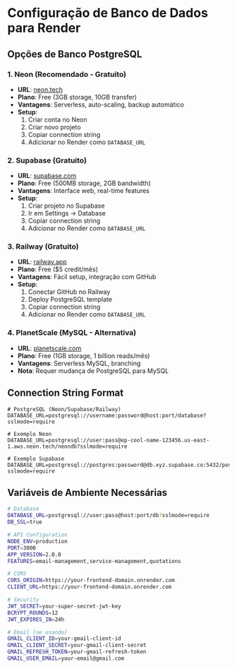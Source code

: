 # Configuração de Banco de Dados para Render

## Opções de Banco PostgreSQL

### 1. **Neon (Recomendado - Gratuito)**
- **URL**: [neon.tech](https://neon.tech)
- **Plano**: Free (3GB storage, 10GB transfer)
- **Vantagens**: Serverless, auto-scaling, backup automático
- **Setup**:
  1. Criar conta no Neon
  2. Criar novo projeto
  3. Copiar connection string
  4. Adicionar no Render como `DATABASE_URL`

### 2. **Supabase (Gratuito)**
- **URL**: [supabase.com](https://supabase.com)
- **Plano**: Free (500MB storage, 2GB bandwidth)
- **Vantagens**: Interface web, real-time features
- **Setup**:
  1. Criar projeto no Supabase
  2. Ir em Settings → Database
  3. Copiar connection string
  4. Adicionar no Render como `DATABASE_URL`

### 3. **Railway (Gratuito)**
- **URL**: [railway.app](https://railway.app)
- **Plano**: Free ($5 credit/mês)
- **Vantagens**: Fácil setup, integração com GitHub
- **Setup**:
  1. Conectar GitHub no Railway
  2. Deploy PostgreSQL template
  3. Copiar connection string
  4. Adicionar no Render como `DATABASE_URL`

### 4. **PlanetScale (MySQL - Alternativa)**
- **URL**: [planetscale.com](https://planetscale.com)
- **Plano**: Free (1GB storage, 1 billion reads/mês)
- **Vantagens**: Serverless MySQL, branching
- **Nota**: Requer mudança de PostgreSQL para MySQL

## Connection String Format

```
# PostgreSQL (Neon/Supabase/Railway)
DATABASE_URL=postgresql://username:password@host:port/database?sslmode=require

# Exemplo Neon
DATABASE_URL=postgresql://user:pass@ep-cool-name-123456.us-east-1.aws.neon.tech/neondb?sslmode=require

# Exemplo Supabase
DATABASE_URL=postgresql://postgres:password@db.xyz.supabase.co:5432/postgres?sslmode=require
```

## Variáveis de Ambiente Necessárias

```bash
# Database
DATABASE_URL=postgresql://user:pass@host:port/db?sslmode=require
DB_SSL=true

# API Configuration
NODE_ENV=production
PORT=3000
APP_VERSION=2.0.0
FEATURES=email-management,service-management,quotations

# CORS
CORS_ORIGIN=https://your-frontend-domain.onrender.com
CLIENT_URL=https://your-frontend-domain.onrender.com

# Security
JWT_SECRET=your-super-secret-jwt-key
BCRYPT_ROUNDS=12
JWT_EXPIRES_IN=24h

# Email (se usando)
GMAIL_CLIENT_ID=your-gmail-client-id
GMAIL_CLIENT_SECRET=your-gmail-client-secret
GMAIL_REFRESH_TOKEN=your-gmail-refresh-token
GMAIL_USER_EMAIL=your-email@gmail.com
```
